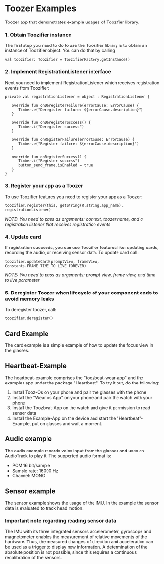 # Toozer Examples
Toozer app that demonstrates example usages of Toozifier library.

### 1. Obtain Toozifier instance
The first step you need to do to use the Toozifier library is to obtain an instance of Toozifier object. You can do that by calling
```
val toozifier: Toozifier = ToozifierFactory.getInstance()
```

### 2. Implement RegistrationListener interface
Next you need to implement RegistrationListener which receives registration events from Toozifier:
```
private val registrationListener = object : RegistrationListener {

   override fun onDeregisterFailure(errorCause: ErrorCause) {
      Timber.e("Deregister failure: ${errorCause.description}")
   }

   override fun onDeregisterSuccess() {
      Timber.i("Deregister success")
   }

   override fun onRegisterFailure(errorCause: ErrorCause) {
      Timber.e("Register failure: ${errorCause.description}")
   }

   override fun onRegisterSuccess() {
      Timber.i("Register success")
      button_send_frame.isEnabled = true
   }
}
```

### 3. Register your app as a Toozer
To use Toozifier features you need to register your app as a Toozer:
```
toozifier.register(this, getString(R.string.app_name), registrationListener)
```
*NOTE: You need to pass as arguments: context, toozer name, and a registration listener that receives registration events*

### 4. Update card
If registration succeeds, you can use Toozifier features like: updating cards, recording the audio, or receiving sensor data.
To update card call:
```
toozifier.updateCard(promptView, frameView, Constants.FRAME_TIME_TO_LIVE_FOREVER)
```
*NOTE: You need to pass as arguments: prompt view, frame view, and time to live parameter*

### 5. Deregister Toozer when lifecycle of your component ends to avoid memory leaks
To deregister toozer, call:
```
toozifier.deregister()
```

## Card Example

The card example is a simple example of how to update the focus view in the glasses.

## Heartbeat-Example

The heartbeat-example comprises the "toozbeat-wear-app" and the examples app under the package "Heartbeat".
To try it out, do the following:

1. Install Tooz-Os on your phone and pair the glasses with the phone
2. Install the "Wear os App" on your phone and pair the watch with your phone
3. Install the Toozbeat-App on the watch and give it permission to read sensor data
4. Install the Example-App on the device and start the "Heartbeat"-Example, put on glasses and wait a moment.

## Audio example

The audio example records voice input from the glasses and uses an AudioTrack to play it. The supported audio format is:

- PCM 16 bit/sample
- Sample rate: 16000 Hz
- Channel: MONO

## Sensor example

The sensor example shows the usage of the IMU. In the example the sensor data is evaluated to track head motion.

### Important note regarding reading sensor data

The IMU with its three integrated sensors accelerometer, gyroscope and magnetometer enables the measurement of relative movements of the hardware. Thus, the measured changes of direction and acceleration can be used as a trigger to display new information. A determination of the absolute position is not possible, since this requires a continuous recalibration of the sensors.